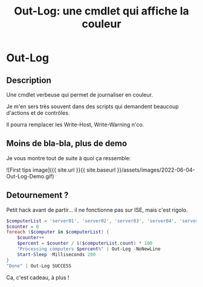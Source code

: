 ﻿---
title:  "Out-Log: une cmdlet qui affiche la couleur"
excerpt: "Quand on veut horodater les processus longs, voir en un coup d'oeil les évènements importants."
category: Powershell
tags: 
  - Powershell
  - Tips
  - cmdlet
link: https://github.com/MickaelRoy/Cmdlets/tree/main/Out-Log
---

# Out-Log

## Description

Une cmdlet verbeuse qui permet de journaliser en couleur.

Je m'en sers très souvent dans des scripts qui demandent beaucoup d'actions et de contrôles.

Il pourra remplacer les Write-Host, Write-Warning n'co.

## Moins de bla-bla, plus de demo

Je vous montre tout de suite à quoi ça ressemble:

![First tips image]({{ site.url }}{{ site.baseurl }}/assets/images/2022-06-04-Out-Log-Demo.gif)

## Detournement ?
Petit hack avant de partir... il ne fonctionne pas sur ISE, mais c'est rigolo.

```powershell
$computerList = 'server01', 'server02', 'server03', 'server04', 'server05', 'server06', 'server07', 'server08', 'server09', 'server10'
$counter = 0
foreach ($computer in $computerList) {
    $counter++
    $percent = $counter / $($computerList.count) * 100
    "Processing computers $percent%" | Out-Log -NoNewLine
    Start-Sleep -Milliseconds 200
}
"Done" | Out-Log SUCCESS
```

Ca, c'est cadeau, à plus !

